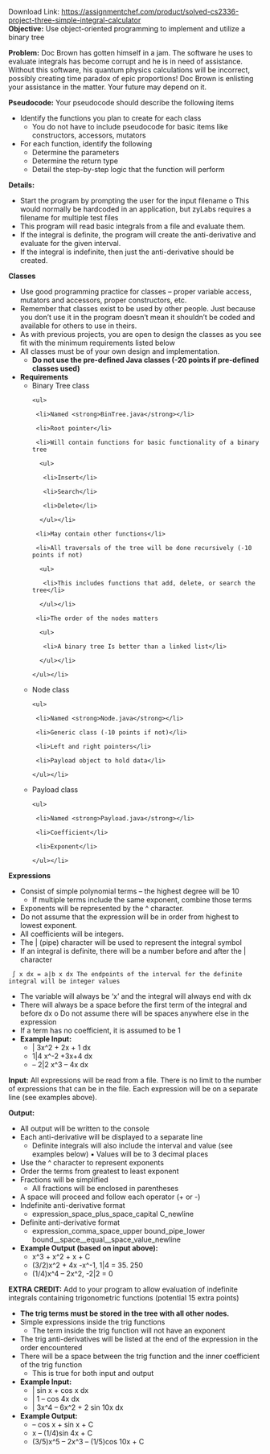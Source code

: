 Download Link: https://assignmentchef.com/product/solved-cs2336-project-three-simple-integral-calculator
<br>
<strong>Objective:</strong> Use object-oriented programming to implement and utilize a binary tree

<strong>Problem:</strong> Doc Brown has gotten himself in a jam. The software he uses to evaluate integrals has become corrupt and he is in need of assistance. Without this software, his quantum physics calculations will be incorrect, possibly creating time paradox of epic proportions! Doc Brown is enlisting your assistance in the matter. Your future may depend on it.

<strong>Pseudocode:</strong> Your pseudocode should describe the following items

<ul>

 <li>Identify the functions you plan to create for each class

  <ul>

   <li>You do not have to include pseudocode for basic items like constructors, accessors, mutators</li>

  </ul></li>

 <li>For each function, identify the following

  <ul>

   <li>Determine the parameters</li>

   <li>Determine the return type</li>

   <li>Detail the step-by-step logic that the function will perform</li>

  </ul></li>

</ul>

<strong>Details:</strong>

<ul>

 <li>Start the program by prompting the user for the input filename o This would normally be hardcoded in an application, but zyLabs requires a filename for multiple test files</li>

 <li>This program will read basic integrals from a file and evaluate them.</li>

 <li>If the integral is definite, the program will create the anti-derivative and evaluate for the given interval.</li>

 <li>If the integral is indefinite, then just the anti-derivative should be created.</li>

</ul>

<strong>Classes</strong>

<ul>

 <li>Use good programming practice for classes – proper variable access, mutators and accessors, proper constructors, etc.</li>

 <li>Remember that classes exist to be used by other people. Just because you don’t use it in the program doesn’t mean it shouldn’t be coded and available for others to use in theirs.</li>

 <li>As with previous projects, you are open to design the classes as you see fit with the minimum requirements listed below</li>

 <li>All classes must be of your own design and implementation.

  <ul>

   <li><strong>Do not use the pre-defined Java classes (-20 points if pre-defined classes used)</strong></li>

  </ul></li>

 <li><strong>Requirements</strong>

  <ul>

   <li>Binary Tree class

    <ul>

     <li>Named <strong>BinTree.java</strong></li>

     <li>Root pointer</li>

     <li>Will contain functions for basic functionality of a binary tree

      <ul>

       <li>Insert</li>

       <li>Search</li>

       <li>Delete</li>

      </ul></li>

     <li>May contain other functions</li>

     <li>All traversals of the tree will be done recursively (-10 points if not)

      <ul>

       <li>This includes functions that add, delete, or search the tree</li>

      </ul></li>

     <li>The order of the nodes matters

      <ul>

       <li>A binary tree Is better than a linked list</li>

      </ul></li>

    </ul></li>

   <li>Node class

    <ul>

     <li>Named <strong>Node.java</strong></li>

     <li>Generic class (-10 points if not)</li>

     <li>Left and right pointers</li>

     <li>Payload object to hold data</li>

    </ul></li>

   <li>Payload class

    <ul>

     <li>Named <strong>Payload.java</strong></li>

     <li>Coefficient</li>

     <li>Exponent</li>

    </ul></li>

  </ul></li>

</ul>

<strong>Expressions</strong>

<ul>

 <li>Consist of simple polynomial terms – the highest degree will be 10

  <ul>

   <li>If multiple terms include the same exponent, combine those terms</li>

  </ul></li>

 <li>Exponents will be represented by the ^ character.</li>

 <li>Do not assume that the expression will be in order from highest to lowest exponent.</li>

 <li>All coefficients will be integers.</li>

 <li>The | (pipe) character will be used to represent the integral symbol</li>

 <li>If an integral is definite, there will be a number before and after the | character</li>

</ul>

<pre><code> ∫ x dx = a|b x dx The endpoints of the interval for the definite integral will be integer values</code></pre>

<ul>

 <li>The variable will always be ‘x’ and the integral will always end with dx</li>

 <li>There will always be a space before the first term of the integral and before dx o Do not assume there will be spaces anywhere else in the expression</li>

 <li>If a term has no coefficient, it is assumed to be 1</li>

 <li><strong>Example Input:</strong>

  <ul>

   <li>| 3x^2 + 2x + 1 dx</li>

   <li>1|4 x^-2 +3x+4 dx</li>

   <li>– 2|2 x^3 – 4x dx</li>

  </ul></li>

</ul>

<strong>Input:</strong> All expressions will be read from a file. There is no limit to the number of expressions that can be in the file. Each expression will be on a separate line (see examples above).

<strong>Output:</strong>

<ul>

 <li>All output will be written to the console</li>

 <li>Each anti-derivative will be displayed to a separate line

  <ul>

   <li>Definite integrals will also include the interval and value (see examples below) &#x25aa; Values will be to 3 decimal places</li>

  </ul></li>

 <li>Use the ^ character to represent exponents</li>

 <li>Order the terms from greatest to least exponent</li>

 <li>Fractions will be simplified

  <ul>

   <li>All fractions will be enclosed in parentheses</li>

  </ul></li>

 <li>A space will proceed and follow each operator (+ or -)</li>

 <li>Indefinite anti-derivative format

  <ul>

   <li>expression_space_plus_space_capital C_newline</li>

  </ul></li>

 <li>Definite anti-derivative format

  <ul>

   <li>expression_comma_space_upper bound_pipe_lower bound__space__equal__space_value_newline</li>

  </ul></li>

 <li><strong>Example Output (based on input above):</strong>

  <ul>

   <li>x^3 + x^2 + x + C</li>

   <li>(3/2)x^2 + 4x -x^-1, 1|4 = 35. 250</li>

   <li>(1/4)x^4 – 2x^2, -2|2 = 0</li>

  </ul></li>

</ul>

<strong>EXTRA CREDIT:</strong> Add to your program to allow evaluation of indefinite integrals containing trigonometric functions (potential 15 extra points)

<ul>

 <li><strong>The trig terms must be stored in the tree with all other nodes.</strong></li>

 <li>Simple expressions inside the trig functions

  <ul>

   <li>The term inside the trig function will not have an exponent</li>

  </ul></li>

 <li>The trig anti-derivatives will be listed at the end of the expression in the order encountered</li>

 <li>There will be a space between the trig function and the inner coefficient of the trig function

  <ul>

   <li>This is true for both input and output</li>

  </ul></li>

 <li><strong>Example Input:</strong>

  <ul>

   <li>| sin x + cos x dx</li>

   <li>| 1 – cos 4x dx</li>

   <li>| 3x^4 – 6x^2 + 2 sin 10x dx</li>

  </ul></li>

 <li><strong>Example Output:</strong>

  <ul>

   <li>– cos x + sin x + C</li>

   <li>x – (1/4)sin 4x + C</li>

   <li>(3/5)x^5 – 2x^3 – (1/5)cos 10x + C</li>

  </ul></li>

</ul>